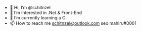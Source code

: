- 👋 Hi, I’m @schitnzel
- 👀 I’m interested in .Net & Front-End
- 🌱 I’m currently learning a C
- 📫 How to reach me schitnzel@outlook.com seo mahiru#0001
